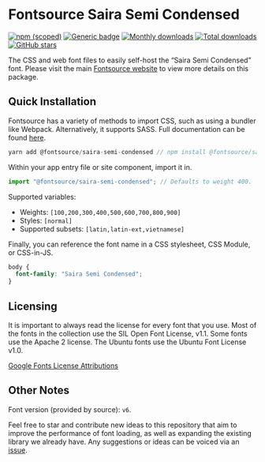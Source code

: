 # Fontsource Saira Semi Condensed

[![npm (scoped)](https://img.shields.io/npm/v/@fontsource/saira-semi-condensed?color=brightgreen)](https://www.npmjs.com/package/@fontsource/saira-semi-condensed) [![Generic badge](https://img.shields.io/badge/fontsource-passing-brightgreen)](https://github.com/fontsource/fontsource) [![Monthly downloads](https://badgen.net/npm/dm/@fontsource/saira-semi-condensed)](https://github.com/fontsource/fontsource) [![Total downloads](https://badgen.net/npm/dt/@fontsource/saira-semi-condensed)](https://github.com/fontsource/fontsource) [![GitHub stars](https://img.shields.io/github/stars/fontsource/fontsource.svg?style=social&label=Star)](https://github.com/fontsource/fontsource/stargazers)

The CSS and web font files to easily self-host the “Saira Semi Condensed” font. Please visit the main [Fontsource website](https://fontsource.org/fonts/saira-semi-condensed) to view more details on this package.

## Quick Installation

Fontsource has a variety of methods to import CSS, such as using a bundler like Webpack. Alternatively, it supports SASS. Full documentation can be found [here](https://fontsource.org/docs/introduction).

```javascript
yarn add @fontsource/saira-semi-condensed // npm install @fontsource/saira-semi-condensed
```

Within your app entry file or site component, import it in.

```javascript
import "@fontsource/saira-semi-condensed"; // Defaults to weight 400.
```

Supported variables:

- Weights: `[100,200,300,400,500,600,700,800,900]`
- Styles: `[normal]`
- Supported subsets: `[latin,latin-ext,vietnamese]`

Finally, you can reference the font name in a CSS stylesheet, CSS Module, or CSS-in-JS.

```css
body {
  font-family: "Saira Semi Condensed";
}
```

## Licensing

It is important to always read the license for every font that you use.
Most of the fonts in the collection use the SIL Open Font License, v1.1. Some fonts use the Apache 2 license. The Ubuntu fonts use the Ubuntu Font License v1.0.

[Google Fonts License Attributions](https://fonts.google.com/attribution)

## Other Notes

Font version (provided by source): `v6`.

Feel free to star and contribute new ideas to this repository that aim to improve the performance of font loading, as well as expanding the existing library we already have. Any suggestions or ideas can be voiced via an [issue](https://github.com/fontsource/fontsource/issues).
